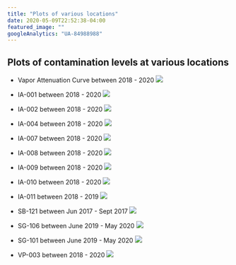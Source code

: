 ```yaml
---
title: "Plots of various locations"
date: 2020-05-09T22:52:38-04:00
featured_image: ""
googleAnalytics: "UA-84988988"
---
```


## Plots of contamination levels at various locations

  - Vapor Attenuation Curve between 2018 - 2020
    ![](/img/PCE_IA-001_IndoorAir_VP-003_SubSlab0101201605312020.svg)

  - IA-001 between 2018 - 2020
    ![](/img/PCE_TCE_VC_cis12DCE_IA-001_0406201805112020.svg)

  - IA-002 between 2018 - 2020
    ![](/img/PCE_TCE_VC_cis12DCE_IA-002_0718201801202020.svg)

  - IA-004 between 2018 - 2020
    ![](/img/PCE_TCE_VC_cis12DCE_IA-004_0228201901202020.svg)

  - IA-007 between 2018 - 2020
    ![](/img/PCE_TCE_VC_cis12DCE_IA-007_0404201901172020.svg)

  - IA-008 between 2018 - 2020
    ![](/img/PCE_TCE_VC_cis12DCE_IA-008_0404201901172020.svg)

  - IA-009 between 2018 - 2020
    ![](/img/PCE_TCE_VC_cis12DCE_IA-009_0418201901202020.svg)

  - IA-010 between 2018 - 2020
    ![](/img/PCE_TCE_VC_cis12DCE_IA-010_0718201804182019.svg)
  - IA-011 between 2018 - 2019
    ![](/img/PCE_TCE_VC_cis12DCE_IA-011_0418201901202020.svg)
  - SB-121 between Jun 2017 - Sept 2017
    ![](/img/PCE_TCE_VC_cis12DCE_SB-121_0628201709112017.svg)
  - SG-106 between June 2019 - May 2020
    ![](/img/PCE_TCE_VC_cis12DCE_SG-106_0618201905112020.svg)
  - SG-101 between June 2019 - May 2020
    ![](/img/PCE_TCE_VC_cis12DCE_SG-101_0618201905112020.svg)
  - VP-003 between 2018 - 2020
    ![](/img/PCE_TCE_VC_cis12DCE_VP-003_0221201807012019.svg)
